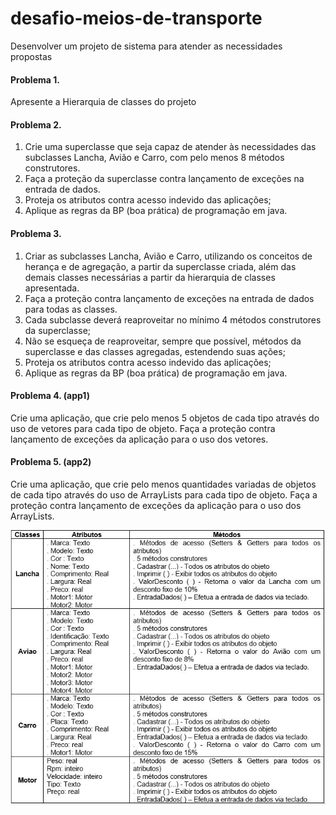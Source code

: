 # desafio-meios-de-transporte
 Desenvolver um projeto de sistema para atender as necessidades propostas

#### Problema 1.
Apresente a Hierarquia de classes do projeto

#### Problema 2. 
1.	Crie uma superclasse que seja capaz de atender às necessidades das subclasses Lancha, Avião e Carro, com pelo menos 8 métodos construtores. 
2.	Faça a proteção da superclasse contra lançamento de exceções na entrada de dados.
3.	Proteja os atributos contra acesso indevido das aplicações;
4.	Aplique as regras da BP (boa prática) de programação em java.


#### Problema 3.

1.	Criar as subclasses Lancha, Avião e Carro, utilizando os conceitos de herança e de agregação, a partir da superclasse criada, além das demais classes necessárias a partir da hierarquia de classes apresentada. 
2.	Faça a proteção contra lançamento de exceções na entrada de dados para todas as classes.
3.	Cada subclasse deverá reaproveitar no mínimo 4 métodos construtores da superclasse;
4.	Não se esqueça de reaproveitar, sempre que possível, métodos da superclasse e das classes agregadas, estendendo suas ações;  
5.	Proteja os atributos contra acesso indevido das aplicações;
6.	Aplique as regras da BP (boa prática) de programação em java.

#### Problema 4. (app1)

Crie uma aplicação, que crie pelo menos 5 objetos de cada tipo através do uso de vetores para cada tipo de objeto. Faça a proteção contra lançamento de exceções da aplicação para o uso dos vetores.



#### Problema 5. (app2)

Crie uma aplicação, que crie pelo menos quantidades variadas de objetos de cada tipo através do uso de ArrayLists para cada tipo de objeto. Faça a proteção contra lançamento de exceções da aplicação para o uso dos ArrayLists.

![classes atributos e metodos](https://github.com/matheusmacario/challenge-meios-de-transporte/blob/main/classes-atributos-metodos.jpg)
